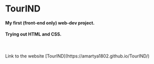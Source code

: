 # TourIND
#### My first (front-end only) web-dev project.
#### Trying out HTML and CSS.
<br>
<br>
Link to the website [TourIND](https://amartya1802.github.io/TourIND/)
